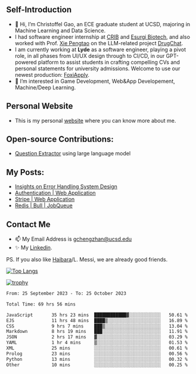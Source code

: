 ## Self-Introduction
- 👋 Hi, I’m Christoffel Gao, an ECE graduate student at UCSD, majoring in Machine Learning and Data Science.
- I had software engineer internship at [CRIB](https://www.linkedin.com/company/trycrib/) and [Esurgi Biotech](https://myesurgi.com/), and also worked with Prof. [Xie Pengtao](https://pengtaoxie.github.io/) on the LLM-related project [DrugChat](https://github.com/UCSD-AI4H/drugchat).
- I am currently working at **Lyde** as a software engineer, playing a pivot role, in all phases from UI/UX design through to CI/CD, in our GPT-powered platform to assist students in crafting compelling CVs and personal statements for university admissions. Welcome to use our newest production: [FoxiApply](https://lyde.io).
- 👀 I’m interested in Game Development, Web&App Developement, Machine/Deep Learning.

## Personal Website
-  This is my personal [website](https://gaochengzhan.netlify.app/) where you can know more about me.

## Open-source Contributions:
- [Question Extractor](https://github.com/nestordemeure/question_extractor) using large language model

## My Posts:
- [Insights on Error Handling System Design](https://gaochengzhan.netlify.app/post/error-handling/)
- [Authentication | Web Application](https://gaochengzhan.netlify.app/post/authentication/)
- [Stripe | Web Application](https://gaochengzhan.netlify.app/post/stripe/)
- [Redis | Bull | JobQueue](https://gaochengzhan.netlify.app/post/job-queue/)

## Contact Me
- 📫 My Email Address is gchengzhan@ucsd.edu
- ✨ My [Linkedin](https://www.linkedin.com/in/chengzhan-christoffel-gao/).

PS. If you also like [Haibara](https://www.detectiveconanworld.com/wiki/Ai_Haibara)/L. Messi, we are already good friends.

[![Top Langs](https://github-readme-stats.vercel.app/api/top-langs/?username=gaochengzhan&layout=compact&exclude_repo=CNN-based-Image-Recognition-for-AsianGiant-Hornets,Machine-Learning-and-Data-Computing-Tongji,NLP-on-Blogs-during-COVID-19-Pandemic,CSE258-Web-Mining-and-Recommder-System,Stock-Prediction-using-LSTM-Model)](https://github.com/anuraghazra/github-readme-stats)

[![trophy](https://github-profile-trophy.vercel.app/?username=gaochengzhan&theme=flat&row=1&margin-w=12)](https://github.com/ryo-ma/github-profile-trophy)

<!--START_SECTION:waka-->

```txt
From: 25 September 2023 - To: 25 October 2023

Total Time: 69 hrs 56 mins

JavaScript       35 hrs 23 mins  ████████████▓░░░░░░░░░░░░   50.61 %
EJS              11 hrs 48 mins  ████▒░░░░░░░░░░░░░░░░░░░░   16.89 %
CSS              9 hrs 7 mins    ███▒░░░░░░░░░░░░░░░░░░░░░   13.04 %
Markdown         8 hrs 19 mins   ███░░░░░░░░░░░░░░░░░░░░░░   11.91 %
JSON             2 hrs 17 mins   ▓░░░░░░░░░░░░░░░░░░░░░░░░   03.29 %
YAML             1 hr 4 mins     ▒░░░░░░░░░░░░░░░░░░░░░░░░   01.53 %
XML              25 mins         ░░░░░░░░░░░░░░░░░░░░░░░░░   00.61 %
Prolog           23 mins         ░░░░░░░░░░░░░░░░░░░░░░░░░   00.56 %
Python           13 mins         ░░░░░░░░░░░░░░░░░░░░░░░░░   00.32 %
Other            10 mins         ░░░░░░░░░░░░░░░░░░░░░░░░░   00.25 %
```

<!--END_SECTION:waka-->

<!---
gaochengzhan/gaochengzhan is a ✨ special ✨ repository because its `README.md` (this file) appears on your GitHub profile.
You can click the Preview link to take a look at your changes.
--->
